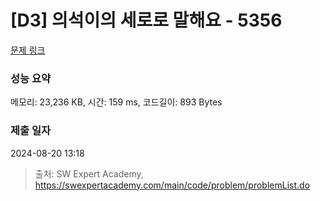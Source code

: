 # [D3] 의석이의 세로로 말해요 - 5356 

[문제 링크](https://swexpertacademy.com/main/code/problem/problemDetail.do?contestProbId=AWVWgkP6sQ0DFAUO) 

### 성능 요약

메모리: 23,236 KB, 시간: 159 ms, 코드길이: 893 Bytes

### 제출 일자

2024-08-20 13:18



> 출처: SW Expert Academy, https://swexpertacademy.com/main/code/problem/problemList.do